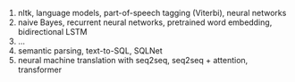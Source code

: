 1. nltk, language models, part-of-speech tagging (Viterbi), neural networks
2. naive Bayes, recurrent neural networks, pretrained word embedding, bidirectional LSTM
3. ... 
4. semantic parsing, text-to-SQL, SQLNet
5. neural machine translation with seq2seq, seq2seq + attention, transformer
